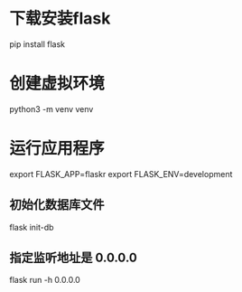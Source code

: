 # 下载安装flask
pip install flask

# 创建虚拟环境
python3 -m venv venv

# 运行应用程序
export FLASK_APP=flaskr
export FLASK_ENV=development

## 初始化数据库文件
flask init-db

## 指定监听地址是 0.0.0.0
flask run -h 0.0.0.0